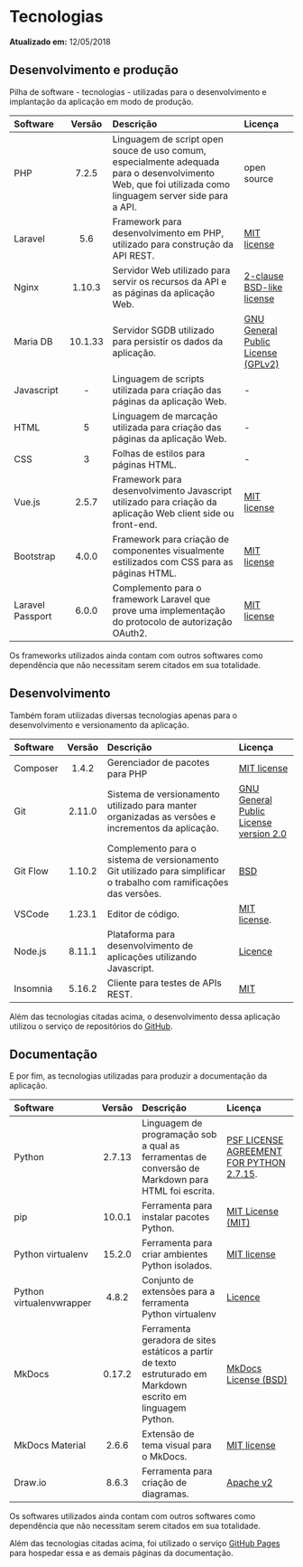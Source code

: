 Tecnologias
===========

**Atualizado em:** 12/05/2018

Desenvolvimento e produção
--------------------------

Pilha de software - tecnologias - utilizadas para o desenvolvimento e implantação da aplicação em modo de produção.

| Software | Versão | Descrição | Licença |
|:----- |:-----:|:----- |:----- |
| PHP | 7.2.5 | Linguagem de script open souce de uso comum, especialmente adequada para o desenvolvimento Web, que foi utilizada como linguagem server side para a API. | open source |
| Laravel | 5.6 | Framework para desenvolvimento em PHP, utilizado para construção da API REST. | [MIT license](https://opensource.org/licenses/MIT) |
| Nginx | 1.10.3 | Servidor Web utilizado para servir os recursos da API e as páginas da aplicação Web. | [2-clause BSD-like license](http://nginx.org/LICENSE) |
| Maria DB | 10.1.33 | Servidor SGDB utilizado para persistir os dados da aplicação. | [GNU General Public License (GPLv2)](https://github.com/MariaDB/server#license) |
| Javascript | - | Linguagem de scripts utilizada para criação das páginas da aplicação Web. | - |
| HTML | 5 | Linguagem de marcação utilizada para criação das páginas da aplicação Web. | - |
| CSS  | 3 | Folhas de estilos para páginas HTML. | - |
| Vue.js | 2.5.7 | Framework para desenvolvimento Javascript utilizado para criação da aplicação Web client side ou front-end. | [MIT license](https://opensource.org/licenses/MIT) |
| Bootstrap | 4.0.0 | Framework para criação de componentes visualmente estilizados com CSS para as páginas HTML. | [MIT license](https://github.com/twbs/bootstrap/blob/master/LICENSE) |
| Laravel Passport | 6.0.0 | Complemento para o framework Laravel que prove uma implementação do protocolo de autorização OAuth2. | [MIT license](https://opensource.org/licenses/MIT) |

Os frameworks utilizados ainda contam com outros softwares como dependência que não necessitam serem citados em sua totalidade.

Desenvolvimento
---------------

Também foram utilizadas diversas tecnologias apenas para o desenvolvimento e versionamento da aplicação.

| Software | Versão | Descrição | Licença |
|:----- |:-----:|:----- |:----- |
| Composer | 1.4.2 | Gerenciador de pacotes para PHP | [MIT license](https://github.com/composer/composer/blob/master/LICENSE) |
| Git | 2.11.0 | Sistema de versionamento utilizado para manter organizadas as versões e incrementos da aplicação. | [GNU General Public License version 2.0](http://opensource.org/licenses/GPL-2.0) |
| Git Flow | 1.10.2 | Complemento para o sistema de versionamento Git utilizado para simplificar o trabalho com ramificações das versões. | [BSD](https://github.com/nvie/gitflow/blob/develop/LICENSE) |
| VSCode | 1.23.1 | Editor de código. | [MIT license](https://github.com/Microsoft/vscode/blob/master/LICENSE.txt). |
| Node.js | 8.11.1 | Plataforma para desenvolvimento de aplicações utilizando Javascript. | [Licence](https://github.com/nodejs/node/blob/master/LICENSE) |
| Insomnia | 5.16.2 | Cliente para testes de APIs REST. | [MIT](https://github.com/getinsomnia/insomnia/blob/develop/LICENSE) |

Além das tecnologias citadas acima, o desenvolvimento dessa aplicação utilizou o serviço de repositórios do [GitHub](https://github.com).

Documentação
------------

E por fim, as tecnologias utilizadas para produzir a documentação da aplicação.

| Software | Versão | Descrição | Licença |
|:----- |:-----:|:----- |:----- |
| Python | 2.7.13 | Linguagem de programação sob a qual as ferramentas de conversão de Markdown para HTML foi escrita. | [PSF LICENSE AGREEMENT FOR PYTHON 2.7.15](https://docs.python.org/2.7/license.html).|
| pip | 10.0.1 | Ferramenta para instalar pacotes Python. | [MIT License (MIT)](https://github.com/pypa/pip/blob/master/LICENSE.txt) |
| Python virtualenv | 15.2.0 | Ferramenta para criar ambientes Python isolados. | [MIT license](https://github.com/pypa/virtualenv/blob/master/LICENSE.txt) |
| Python virtualenvwrapper | 4.8.2 | Conjunto de extensões para a ferramenta Python virtualenv | [Licence](https://virtualenvwrapper.readthedocs.io/en/latest/#license) |
| MkDocs | 0.17.2 | Ferramenta geradora de sites estáticos a partir de texto estruturado em Markdown escrito em linguagem Python. | [MkDocs License (BSD)](http://www.mkdocs.org/about/license/) |
| MkDocs Material | 2.6.6 | Extensão de tema visual para o MkDocs. | [MIT license](https://squidfunk.github.io/mkdocs-material/license/) |
| Draw.io | 8.6.3 | Ferramenta para criação de diagramas. | [Apache v2](https://github.com/jgraph/drawio) |

Os softwares utilizados ainda contam com outros softwares como dependência que não necessitam serem citados em sua totalidade.

Além das tecnologias citadas acima, foi utilizado o serviço [GitHub Pages](https://pages.github.com/) para hospedar essa e as demais páginas da documentação. 